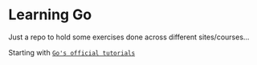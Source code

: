 # Learning Go

Just a repo to hold some exercises done across different sites/courses...

Starting with [`Go's official tutorials`]([https]https://go.dev/doc/tutorial/)